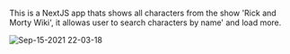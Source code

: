 
This is a NextJS app thats shows all characters from the show 'Rick and Morty Wiki', it allowas user to search characters by name' and load more. 




![Sep-15-2021 22-03-18](https://user-images.githubusercontent.com/45838986/133537334-2f2f0c47-dc6d-4099-b213-33bff6c4d205.gif)

